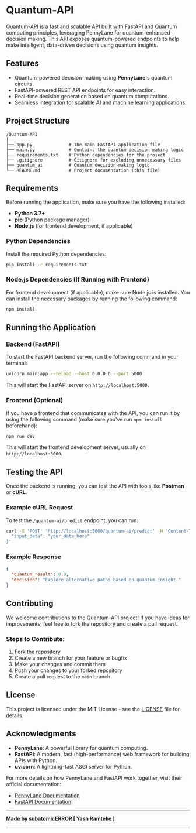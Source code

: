 # Quantum-API

Quantum-API is a fast and scalable API built with FastAPI and Quantum computing principles, leveraging PennyLane for quantum-enhanced decision making. This API exposes quantum-powered endpoints to help make intelligent, data-driven decisions using quantum insights.

## Features

- Quantum-powered decision-making using **PennyLane**'s quantum circuits.
- FastAPI-powered REST API endpoints for easy interaction.
- Real-time decision generation based on quantum computations.
- Seamless integration for scalable AI and machine learning applications.

## Project Structure

```
/Quantum-API
│
├── app.py              # The main FastAPI application file
├── main.py             # Contains the quantum decision-making logic
├── requirements.txt    # Python dependencies for the project
├── .gitignore          # Gitignore for excluding unnecessary files
├── quantum_ai          # Quantum decision-making logic
└── README.md           # Project documentation (this file)
```

## Requirements

Before running the application, make sure you have the following installed:

- **Python 3.7+**
- **pip** (Python package manager)
- **Node.js** (for frontend development, if applicable)

### Python Dependencies

Install the required Python dependencies:

```bash
pip install -r requirements.txt
```

### Node.js Dependencies (If Running with Frontend)

For frontend development (if applicable), make sure Node.js is installed. You can install the necessary packages by running the following command:

```bash
npm install
```

## Running the Application

### Backend (FastAPI)

To start the FastAPI backend server, run the following command in your terminal:

```bash
uvicorn main:app --reload --host 0.0.0.0 --port 5000
```

This will start the FastAPI server on `http://localhost:5000`.

### Frontend (Optional)

If you have a frontend that communicates with the API, you can run it by using the following command (make sure you've run `npm install` beforehand):

```bash
npm run dev
```

This will start the frontend development server, usually on `http://localhost:3000`.

## Testing the API

Once the backend is running, you can test the API with tools like **Postman** or **cURL**.

### Example cURL Request

To test the `/quantum-ai/predict` endpoint, you can run:

```bash
curl -X 'POST' 'http://localhost:5000/quantum-ai/predict' -H 'Content-Type: application/json' -d '{
  "input_data": "your_data_here"
}'
```

### Example Response

```json
{
  "quantum_result": 0.0,
  "decision": "Explore alternative paths based on quantum insight."
}
```

## Contributing

We welcome contributions to the Quantum-API project! If you have ideas for improvements, feel free to fork the repository and create a pull request.

### Steps to Contribute:

1. Fork the repository
2. Create a new branch for your feature or bugfix
3. Make your changes and commit them
4. Push your changes to your forked repository
5. Create a pull request to the `main` branch

## License

This project is licensed under the MIT License - see the [LICENSE](LICENSE) file for details.

## Acknowledgments

- **PennyLane**: A powerful library for quantum computing.
- **FastAPI**: A modern, fast (high-performance) web framework for building APIs with Python.
- **uvicorn**: A lightning-fast ASGI server for Python.

For more details on how PennyLane and FastAPI work together, visit their official documentation:
- [PennyLane Documentation](https://pennylane.ai/)
- [FastAPI Documentation](https://fastapi.tiangolo.com/)

---

**Made by subatomicERROR [ Yash Ramteke ]**

---
